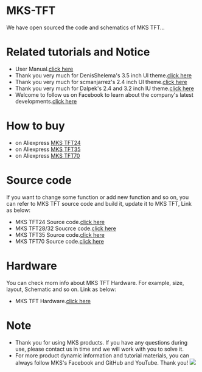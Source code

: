 # MKS-TFT
  We have open sourced the code and schematics of MKS TFT...


# Related tutorials and Notice
- User Manual.[click here](https://github.com/makerbase-mks/MKS-TFT/wiki)
- Thank you very much for DenisShelema's 3.5 inch UI theme.[click here](https://github.com/DenisShelema/MKS-TFT3.5-light-and-dark-themes)
- Thank you very much for scmanjarrez's 2.4 inch UI theme.[click here](https://github.com/scmanjarrez/MKS-TFT2.4-dark-theme)
- Thank you very much for Dalpek's 2.4 and 3.2 inch IU theme.[click here](https://github.com/Dalpek/MKS-TFT3.2-Tilex-Theme)
- Welcome to follow us on Facebook to learn about the company's latest developments.[click here](https://www.facebook.com/Makerbase.mks/)

# How to buy
- on Aliexpress [MKS TFT24](https://www.aliexpress.com/item/32823840528.html)
- on Aliexpress [MKS TFT35](https://www.aliexpress.com/item/32891320510.html)
- on Aliexpress [MKS TFT70](https://www.aliexpress.com/item/32890948123.html)

# Source code
If you want to change some function or add new function and so on, you can refer to MKS TFT source code and build it, update it to MKS TFT, Link as below:
- MKS TFT24 Source code.[click here](https://github.com/makerbase-mks/MKS-TFT24-Firmware)    
- MKS TFT28/32 Soucrce code.[click here](https://github.com/makerbase-mks/MKS-TFT28-32-Firmware)        
- MKS TFT35 Source code.[click here](https://github.com/makerbase-mks/MKS-TFT35-Firmware)    
- MKS TFT70 Source code.[click here](https://github.com/makerbase-mks/MKS-TFT70-Firmware)    

# Hardware
You can check morn info about MKS TFT Hardware. For example, size, layout, Schematic and so on. Link as below:
- MKS TFT Hardware.[click here](https://github.com/makerbase-mks/MKS-TFT-Hardware)
   
# Note
- Thank you for using MKS products. If you have any questions during use, please contact us in time and we will work with you to solve it.
- For more product dynamic information and tutorial materials, you can always follow MKS's Facebook and GitHub and YouTube. Thank you!
![](https://github.com/makerbase-mks/MKS-Robin-Nano/blob/master/hardware/Image/MKS_FGA.png)
    
